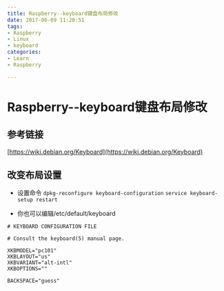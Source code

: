 ```yaml
---
title: Raspberry--keyboard键盘布局修改
date: 2017-06-09 11:20:51
tags:
- Raspberry
- Linux
- keyboard
categories:
- Learn
- Raspberry

---
```



# Raspberry--keyboard键盘布局修改

## 参考链接

[https://wiki.debian.org/Keyboard](https://wiki.debian.org/Keyboard)

## 改变布局设置

* 设置命令
`dpkg-reconfigure keyboard-configuration`
`service keyboard-setup restart`

* 你也可以编辑/etc/default/keyboard

```
# KEYBOARD CONFIGURATION FILE

# Consult the keyboard(5) manual page.

XKBMODEL="pc101"
XKBLAYOUT="us"
XKBVARIANT="alt-intl"
XKBOPTIONS=""

BACKSPACE="guess"
```

